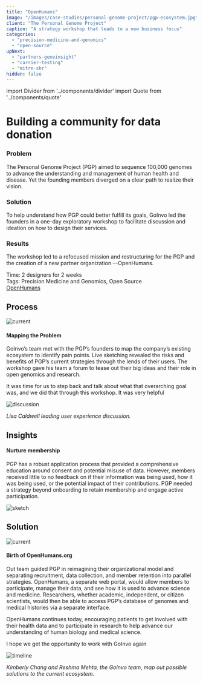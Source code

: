 ```yaml
---
title: "OpenHumans"
image: "/images/case-studies/personal-genome-project/pgp-ecosystem.jpg"
client: "The Personal Genome Project"
caption: "A strategy workshop that leads to a new business focus"
categories:
  - "precision-medicine-and-genomics"
  - "open-source"
upNext:
  - "partners-geneinsight"
  - "carrier-testing"
  - "mitre-shr"
hidden: false
---
```


import Divider from '../components/divider'
import Quote from '../components/quote'

# Building a community for data donation

### Problem

The Personal Genome Project (PGP) aimed to sequence 100,000 genomes to advance the understanding and management of human health and disease. Yet the founding members diverged on a clear path to realize their vision.

### Solution

To help understand how PGP could better fulfill its goals, GoInvo led the founders in a one-day exploratory workshop to facilitate discussion and ideation on how to design their services.

### Results

The workshop led to a refocused mission and restructuring for the PGP and the creation of a new partner organization &mdash;OpenHumans.

<span class="text--uppercase text--gray text--bold text--spacing">Time:</span> 2 designers for 2 weeks<br/>
<span class="text--uppercase text--gray text--bold text--spacing">Tags:</span> Precision Medicine and Genomics, Open Source
<br />
<a href="http://www.openhumans.org" class="button button--primary button--lg margin-top--double margin-bottom--half margin-right--only-lg">OpenHumans</a>

<Divider />

## Process

![current](/images/case-studies/personal-genome-project/pgp-current-ecosystem.jpg)

#### Mapping the Problem

GoInvo’s team met with the PGP’s founders to map the company’s existing ecosystem to identify pain points. Live sketching revealed the risks and benefits of PGP’s current strategies through the lends of their users. The workshop gave his team a forum to tease out their big ideas and their role in open genomics and research.

<Quote quotee="Jason Bobe" quoteeSub="executive director of the PGP">It was time for us to step back and talk about what that overarching goal was, and we did that through this workshop. It was very helpful</Quote>

![discussion](/images/case-studies/personal-genome-project/pgp-meeting2.jpg)

*Lisa Caldwell leading user experience discussion.*

<Divider />

## Insights

#### Nurture membership

PGP has a robust application process that provided a comprehensive education around consent and potential misuse of data. However, members received little to no feedback on if their information was being used, how it was being used, or the potential impact of their contributions. PGP needed a strategy beyond onboarding to retain membership and engage active participation.

![sketch](/images/case-studies/personal-genome-project/pgp-sketch.jpg)

<Divider />

## Solution

![current](/images/case-studies/personal-genome-project/pgp-ecosystem.jpg)

#### Birth of OpenHumans.org
Out team guided PGP in reimagining their organizational model and separating recruitment, data collection, and member retention into parallel strategies. OpenHumans, a separate web portal, would allow members to participate, manage their data, and see how it is used to advance science and medicine. Researchers, whether academic, independent, or citizen scientists, would then be able to access PGP’s database of genomes and medical histories via a separate interface.

OpenHumans continues today, encouraging patients to get involved with their health data and to participate in research to help advance our understanding of human biology and medical science.

<Quote quotee="Jason Bobe" quoteeSub="executive director of the PGP">I hope we get the opportunity to work with GoInvo again</Quote>

![timeline](/images/case-studies/personal-genome-project/pgp-timeline2.jpg)

*Kimberly Chang and Reshma Mehta, the GoInvo team, map out possible solutions to the current ecosystem.*
